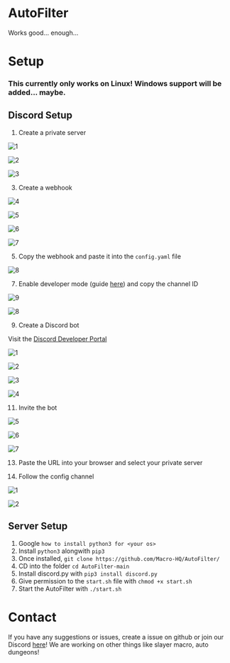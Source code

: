 # AutoFilter

Works good... enough...

# Setup

### This currently only works on Linux! Windows support will be added... maybe.

## Discord Setup

1. Create a private server

![1](https://github.com/Macro-HQ/AutoFilter/assets/84185962/5264e1ea-1474-4144-9704-6a5e69f29e6a)

![2](https://github.com/Macro-HQ/AutoFilter/assets/84185962/4f53abff-9ffa-4153-ab84-623fb2d3727c)

![3](https://github.com/Macro-HQ/AutoFilter/assets/84185962/decf6b8e-7b72-4ce0-aaad-d51b2d067fcc)


3. Create a webhook

![4](https://github.com/Macro-HQ/AutoFilter/assets/84185962/637038d4-d268-44bc-9249-bb06851794de)

![5](https://github.com/Macro-HQ/AutoFilter/assets/84185962/84e49eff-2301-4a85-aa83-800f83cbbcc9)

![6](https://github.com/Macro-HQ/AutoFilter/assets/84185962/d0f4777e-a21e-4deb-bf97-fa8ac9f470d1)

![7](https://github.com/Macro-HQ/AutoFilter/assets/84185962/83633878-aa99-4429-ac9b-d0d9a3f63b8c)


5. Copy the webhook and paste it into the `config.yaml` file

![8](https://github.com/Macro-HQ/AutoFilter/assets/84185962/a89821b6-bd36-4abe-b5e9-6bfd6c9e39b8)


7. Enable developer mode (guide [here](https://www.howtogeek.com/714348/how-to-enable-or-disable-developer-mode-on-discord/)) and copy the channel ID

![9](https://github.com/Macro-HQ/AutoFilter/assets/84185962/e170e560-04e7-4c4c-89e5-66c827f50032)

![8](https://github.com/Macro-HQ/AutoFilter/assets/84185962/5f1c9775-5558-42d0-a7fc-606e860e9290)


9. Create a Discord bot

Visit the [Discord Developer Portal](https://discord.com/developers/applications/)

![1](https://github.com/Macro-HQ/AutoFilter/assets/84185962/46f87cd9-2714-451c-b8fa-d9ff3c45afb4)

![2](https://github.com/Macro-HQ/AutoFilter/assets/84185962/50d114b2-55ff-4403-b91e-5a8294634d5d)

![3](https://github.com/Macro-HQ/AutoFilter/assets/84185962/f9c372c4-1f02-444d-91fc-3e695e4cce69)

![4](https://github.com/Macro-HQ/AutoFilter/assets/84185962/3ca33c77-cc54-4b35-a73f-7dc35456ce7a)


11. Invite the bot

![5](https://github.com/Macro-HQ/AutoFilter/assets/84185962/44ce0b19-2bcd-40e7-bb6b-da98cf04cf7d)

![6](https://github.com/Macro-HQ/AutoFilter/assets/84185962/c37ab052-df3e-4359-a8ef-fa3ad77d61e2)

![7](https://github.com/Macro-HQ/AutoFilter/assets/84185962/c662802f-a0f7-4d2c-8a72-1a59308b7bf4)

13. Paste the URL into your browser and select your private server

14. Follow the config channel

![1](https://github.com/Macro-HQ/AutoFilter/assets/84185962/fbd1a846-437e-4fa9-a8d9-42508a2054ad)

![2](https://github.com/Macro-HQ/AutoFilter/assets/84185962/89485906-d156-4ff1-b9e5-fa32f0aa05bd)

## Server Setup

1. Google `how to install python3 for <your os>`
2. Install `python3` alongwith `pip3`
3. Once installed, `git clone https://github.com/Macro-HQ/AutoFilter/`
4. CD into the folder `cd AutoFilter-main`
5. Install discord.py with `pip3 install discord.py`
6. Give permission to the `start.sh` file with `chmod +x start.sh`
7. Start the AutoFilter with `./start.sh`

# Contact
If you have any suggestions or issues, create a issue on github or join our Discord [here](https://discord.gg/8FSJWpQBHk)! We are working on other things like slayer macro, auto dungeons!
